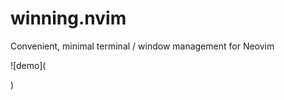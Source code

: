 # winning.nvim
Convenient, minimal terminal / window management for Neovim

![demo](<blockquote class="imgur-embed-pub" lang="en" data-id="a/VPh34CX" data-context="false" ><a href="//imgur.com/a/VPh34CX"></a></blockquote><script async src="//s.imgur.com/min/embed.js" charset="utf-8"></script>)
